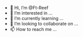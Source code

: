 - 👋 Hi, I’m @Ft-Reef
- 👀 I’m interested in ...
- 🌱 I’m currently learning ...
- 💞️ I’m looking to collaborate on ...
- 📫 How to reach me ...

<!---
Ft-Reef/Ft-Reef is a ✨ special ✨ repository because its `README.md` (this file) appears on your GitHub profile.
You can click the Preview link to take a look at your changes.
--->
